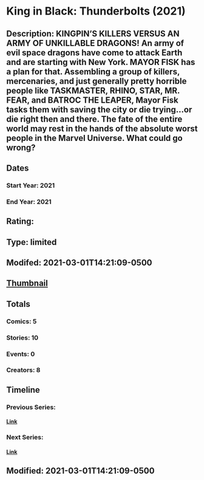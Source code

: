 # King in Black: Thunderbolts (2021)
## Description: KINGPIN’S KILLERS VERSUS AN ARMY OF UNKILLABLE DRAGONS! An army of evil space dragons have come to attack Earth and are starting with New York. MAYOR FISK has a plan for that. Assembling a group of killers, mercenaries, and just generally pretty horrible people like TASKMASTER, RHINO, STAR, MR. FEAR, and BATROC THE LEAPER, Mayor Fisk tasks them with saving the city or die trying…or die right then and there. The fate of the entire world may rest in the hands of the absolute worst people in the Marvel Universe. What could go wrong? 
## Dates
### Start Year: 2021
### End Year: 2021
## Rating: 
## Type: limited
## Modifed: 2021-03-01T14:21:09-0500
## [Thumbnail](http://i.annihil.us/u/prod/marvel/i/mg/1/03/603d3e6082434.jpg)
## Totals
### Comics: 5
### Stories: 10
### Events: 0
### Creators: 8
## Timeline
### Previous Series: 
#### [Link]()
### Next Series: 
#### [Link]()
## Modified: 2021-03-01T14:21:09-0500